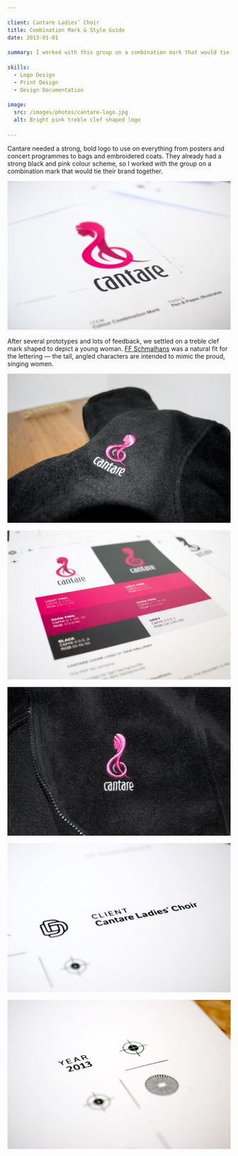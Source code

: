 ```yaml
---

client: Cantare Ladies’ Choir
title: Combination Mark & Style Guide
date: 2013-01-01

summary: I worked with this group on a combination mark that would tie their brand together, complete with usage documentation.

skills:
  - Logo Design
  - Print Design
  - Design Documentation

image:
  src: /images/photos/cantare-logo.jpg
  alt: Bright pink treble clef shaped logo

---
```


Cantare needed a strong, bold logo to use on everything from posters and concert programmes to bags and embroidered coats. They already had a strong black and pink colour scheme, so I worked with the group on a combination mark that would tie their brand together.

![Cantare Ladies’ Choir Combination Mark Detail](/images/photos/cantare-logo.jpg)

After several prototypes and lots of feedback, we settled on a treble clef mark shaped to depict a young woman. [FF Schmalhans](https://www.fontfont.com/fonts/schmalhans) was a natural fit for the lettering &mdash; the tall, angled characters are intended to mimic the proud, singing women.

![Cantare Ladies’ Choir Jacket 1](/images/photos/cantare-coat-1.jpg "Cantare Ladies’ Choir Jacket 1")

![Cantare Ladies’ Choir Colour Sheet](/images/photos/cantare-colour-sheet.jpg "Cantare Ladies’ Choir Colour Sheet")

![Cantare Ladies’ Choir Jacket 2](/images/photos/cantare-coat-2.jpg "Cantare Ladies’ Choir Jacket 2")

![Cantare Ladies’ Choir Proof Detail 1](/images/photos/cantare-client-detail.jpg "Cantare Ladies’ Choir Proof Detail 1")

![Cantare Ladies’ Choir Proof Detail 2](/images/photos/cantare-date-detail.jpg "Cantare Ladies’ Choir Proof Detail 2")
